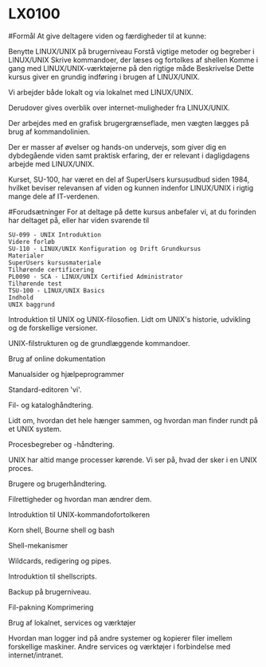 # LX0100

#Formål
At give deltagere viden og færdigheder til at kunne:

Benytte LINUX/UNIX på brugerniveau
Forstå vigtige metoder og begreber i LINUX/UNIX
Skrive kommandoer, der læses og fortolkes af shellen
Komme i gang med LINUX/UNIX-værktøjerne på den rigtige måde
Beskrivelse
Dette kursus giver en grundig indføring i brugen af LINUX/UNIX.


Vi arbejder både lokalt og via lokalnet med LINUX/UNIX.


Derudover gives overblik over internet-muligheder fra LINUX/UNIX.


Der arbejdes med en grafisk brugergrænseflade, men vægten lægges på brug af kommandolinien.


Der er masser af øvelser og hands-on undervejs, som giver dig en dybdegående viden samt praktisk erfaring, der er relevant i dagligdagens arbejde med LINUX/UNIX.


Kurset, SU-100, har været en del af SuperUsers kursusudbud siden 1984, hvilket beviser relevansen af viden og kunnen indenfor LINUX/UNIX i rigtig mange dele af IT-verdenen.

#Forudsætninger
For at deltage på dette kursus anbefaler vi, at du forinden har deltaget på, eller har viden svarende til
```text
SU-099 - UNIX Introduktion
Videre forløb
SU-110 - LINUX/UNIX Konfiguration og Drift Grundkursus
Materialer
SuperUsers kursusmateriale
Tilhørende certificering
PL0090 - SCA - LINUX/UNIX Certified Administrator
Tilhørende test
TSU-100 - LINUX/UNIX Basics
Indhold
UNIX baggrund
```


Introduktion til UNIX og UNIX-filosofien.
Lidt om UNIX's historie, udvikling og de forskellige versioner.

UNIX-filstrukturen og de grundlæggende kommandoer.


Brug af online dokumentation

Manualsider og hjælpeprogrammer

Standard-editoren 'vi'.

Fil- og kataloghåndtering.

Lidt om, hvordan det hele hænger sammen, og hvordan man finder rundt på et UNIX system.

Procesbegreber og -håndtering.

UNIX har altid mange processer kørende.
Vi ser på, hvad der sker i en UNIX proces.

Brugere og brugerhåndtering.


Filrettigheder og hvordan man ændrer dem.


Introduktion til UNIX-kommandofortolkeren

Korn shell, Bourne shell og bash

Shell-mekanismer

Wildcards, redigering og pipes.

Introduktion til shellscripts.


Backup på brugerniveau.

Fil-pakning
Komprimering

Brug af lokalnet, services og værktøjer

Hvordan man logger ind på andre systemer og kopierer filer imellem forskellige maskiner.
Andre services og værktøjer i forbindelse med internet/intranet.
